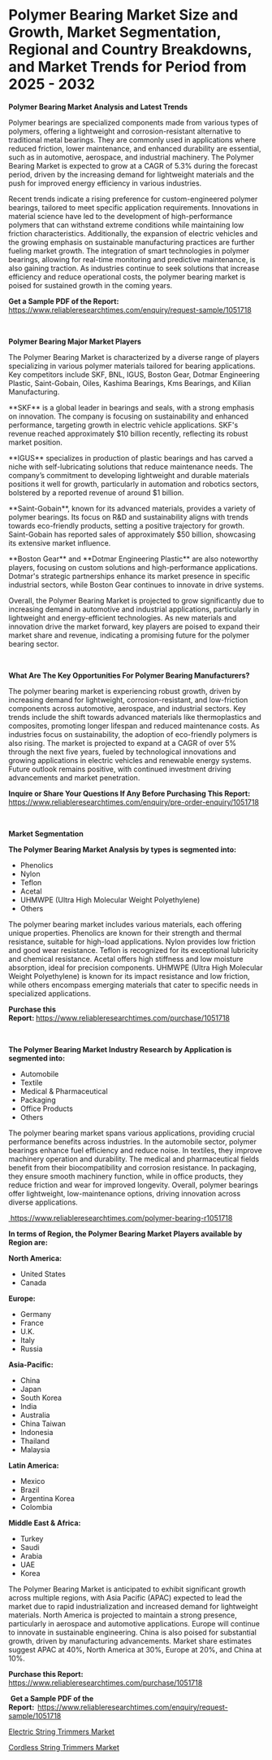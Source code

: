 <p><h1>Polymer Bearing Market Size and Growth, Market Segmentation, Regional and Country Breakdowns, and Market Trends for Period from 2025 -  2032</h1></p><p><strong>Polymer Bearing Market Analysis and Latest Trends</strong></p>
<p><p>Polymer bearings are specialized components made from various types of polymers, offering a lightweight and corrosion-resistant alternative to traditional metal bearings. They are commonly used in applications where reduced friction, lower maintenance, and enhanced durability are essential, such as in automotive, aerospace, and industrial machinery. The Polymer Bearing Market is expected to grow at a CAGR of 5.3% during the forecast period, driven by the increasing demand for lightweight materials and the push for improved energy efficiency in various industries.</p><p>Recent trends indicate a rising preference for custom-engineered polymer bearings, tailored to meet specific application requirements. Innovations in material science have led to the development of high-performance polymers that can withstand extreme conditions while maintaining low friction characteristics. Additionally, the expansion of electric vehicles and the growing emphasis on sustainable manufacturing practices are further fueling market growth. The integration of smart technologies in polymer bearings, allowing for real-time monitoring and predictive maintenance, is also gaining traction. As industries continue to seek solutions that increase efficiency and reduce operational costs, the polymer bearing market is poised for sustained growth in the coming years.</p></p>
<p><strong>Get a Sample PDF of the Report:&nbsp;</strong> <a href="https://www.reliableresearchtimes.com/enquiry/request-sample/1051718?utm_campaign=2255&utm_medium=2&utm_source=Github&utm_content=ia&utm_term=10042025&utm_id=polymer-bearing">https://www.reliableresearchtimes.com/enquiry/request-sample/1051718</a></p>
<p>&nbsp;</p>
<p><strong>Polymer Bearing Major Market Players</strong></p>
<p><p>The Polymer Bearing Market is characterized by a diverse range of players specializing in various polymer materials tailored for bearing applications. Key competitors include SKF, BNL, IGUS, Boston Gear, Dotmar Engineering Plastic, Saint-Gobain, Oiles, Kashima Bearings, Kms Bearings, and Kilian Manufacturing. </p><p>**SKF** is a global leader in bearings and seals, with a strong emphasis on innovation. The company is focusing on sustainability and enhanced performance, targeting growth in electric vehicle applications. SKF's revenue reached approximately $10 billion recently, reflecting its robust market position.</p><p>**IGUS** specializes in production of plastic bearings and has carved a niche with self-lubricating solutions that reduce maintenance needs. The company’s commitment to developing lightweight and durable materials positions it well for growth, particularly in automation and robotics sectors, bolstered by a reported revenue of around $1 billion.</p><p>**Saint-Gobain**, known for its advanced materials, provides a variety of polymer bearings. Its focus on R&D and sustainability aligns with trends towards eco-friendly products, setting a positive trajectory for growth. Saint-Gobain has reported sales of approximately $50 billion, showcasing its extensive market influence.</p><p>**Boston Gear** and **Dotmar Engineering Plastic** are also noteworthy players, focusing on custom solutions and high-performance applications. Dotmar's strategic partnerships enhance its market presence in specific industrial sectors, while Boston Gear continues to innovate in drive systems.</p><p>Overall, the Polymer Bearing Market is projected to grow significantly due to increasing demand in automotive and industrial applications, particularly in lightweight and energy-efficient technologies. As new materials and innovation drive the market forward, key players are poised to expand their market share and revenue, indicating a promising future for the polymer bearing sector.</p></p>
<p>&nbsp;</p>
<p><strong>What Are The Key Opportunities For Polymer Bearing Manufacturers?</strong></p>
<p><p>The polymer bearing market is experiencing robust growth, driven by increasing demand for lightweight, corrosion-resistant, and low-friction components across automotive, aerospace, and industrial sectors. Key trends include the shift towards advanced materials like thermoplastics and composites, promoting longer lifespan and reduced maintenance costs. As industries focus on sustainability, the adoption of eco-friendly polymers is also rising. The market is projected to expand at a CAGR of over 5% through the next five years, fueled by technological innovations and growing applications in electric vehicles and renewable energy systems. Future outlook remains positive, with continued investment driving advancements and market penetration.</p></p>
<p><strong>Inquire or Share Your Questions If Any Before Purchasing This Report:</strong> <a href="https://www.reliableresearchtimes.com/enquiry/pre-order-enquiry/1051718?utm_campaign=2255&utm_medium=2&utm_source=Github&utm_content=ia&utm_term=10042025&utm_id=polymer-bearing">https://www.reliableresearchtimes.com/enquiry/pre-order-enquiry/1051718</a></p>
<p>&nbsp;</p>
<p><strong>Market Segmentation</strong></p>
<p><strong>The Polymer Bearing Market Analysis by types is segmented into:</strong></p>
<p><ul><li>Phenolics</li><li>Nylon</li><li>Teflon</li><li>Acetal</li><li>UHMWPE (Ultra High Molecular Weight Polyethylene)</li><li>Others</li></ul></p>
<p><p>The polymer bearing market includes various materials, each offering unique properties. Phenolics are known for their strength and thermal resistance, suitable for high-load applications. Nylon provides low friction and good wear resistance. Teflon is recognized for its exceptional lubricity and chemical resistance. Acetal offers high stiffness and low moisture absorption, ideal for precision components. UHMWPE (Ultra High Molecular Weight Polyethylene) is known for its impact resistance and low friction, while others encompass emerging materials that cater to specific needs in specialized applications.</p></p>
<p><strong>Purchase this Report:&nbsp;</strong><a href="https://www.reliableresearchtimes.com/purchase/1051718?utm_campaign=2255&utm_medium=2&utm_source=Github&utm_content=ia&utm_term=10042025&utm_id=polymer-bearing">https://www.reliableresearchtimes.com/purchase/1051718</a></p>
<p>&nbsp;</p>
<p><strong>The Polymer Bearing Market Industry Research by Application is segmented into:</strong></p>
<p><ul><li>Automobile</li><li>Textile</li><li>Medical & Pharmaceutical</li><li>Packaging</li><li>Office Products</li><li>Others</li></ul></p>
<p><p>The polymer bearing market spans various applications, providing crucial performance benefits across industries. In the automobile sector, polymer bearings enhance fuel efficiency and reduce noise. In textiles, they improve machinery operation and durability. The medical and pharmaceutical fields benefit from their biocompatibility and corrosion resistance. In packaging, they ensure smooth machinery function, while in office products, they reduce friction and wear for improved longevity. Overall, polymer bearings offer lightweight, low-maintenance options, driving innovation across diverse applications.</p></p>
<p><a href="https://www.reliableresearchtimes.com/polymer-bearing-r1051718?utm_campaign=2255&utm_medium=2&utm_source=Github&utm_content=ia&utm_term=10042025&utm_id=polymer-bearing">&nbsp;https://www.reliableresearchtimes.com/polymer-bearing-r1051718</a></p>
<p><strong>In terms of Region, the Polymer Bearing Market Players available by Region are:</strong></p>
<p>
    <p> <strong> North America: </strong>
        <ul>
            <li>United States</li>
            <li>Canada</li>
        </ul>
        </p> 
    <p> <strong> Europe: </strong>
        <ul>
            <li>Germany</li>
            <li>France</li>
            <li>U.K.</li>
            <li>Italy</li>
            <li>Russia</li>
        </ul>
        </p> 
    <p> <strong> Asia-Pacific: </strong>
        <ul>
            <li>China</li>
            <li>Japan</li>
            <li>South Korea</li>
            <li>India</li>
            <li>Australia</li>
            <li>China Taiwan</li>
            <li>Indonesia</li>
            <li>Thailand</li>
            <li>Malaysia</li>
        </ul>
        </p> 
    <p> <strong> Latin America: </strong>
        <ul>
            <li>Mexico</li>
            <li>Brazil</li>
            <li>Argentina Korea</li>
            <li>Colombia</li>
        </ul>
        </p> 
    <p> <strong> Middle East & Africa: </strong>
        <ul>
            <li>Turkey</li>
            <li>Saudi</li>
            <li>Arabia</li>
            <li>UAE</li>
            <li>Korea</li>
        </ul>
    </p>
    </p>
<p><p>The Polymer Bearing Market is anticipated to exhibit significant growth across multiple regions, with Asia Pacific (APAC) expected to lead the market due to rapid industrialization and increased demand for lightweight materials. North America is projected to maintain a strong presence, particularly in aerospace and automotive applications. Europe will continue to innovate in sustainable engineering. China is also poised for substantial growth, driven by manufacturing advancements. Market share estimates suggest APAC at 40%, North America at 30%, Europe at 20%, and China at 10%.</p></p>
<p><strong>Purchase this Report: </strong><a href="https://www.reliableresearchtimes.com/purchase/1051718?utm_campaign=2255&utm_medium=2&utm_source=Github&utm_content=ia&utm_term=10042025&utm_id=polymer-bearing">https://www.reliableresearchtimes.com/purchase/1051718</a></p>
<p>&nbsp;<strong>Get a Sample PDF of the Report:&nbsp;&nbsp;</strong><a href="https://www.reliableresearchtimes.com/enquiry/request-sample/1051718?utm_campaign=2255&utm_medium=2&utm_source=Github&utm_content=ia&utm_term=10042025&utm_id=polymer-bearing">https://www.reliableresearchtimes.com/enquiry/request-sample/1051718</a></p>
<p><strong></strong></p>
<p><p><a href="https://github.com/dahcheeviola/Market-Research-Report-List-1/blob/main/electric-string-trimmers-market.md?utm_campaign=2255&utm_medium=2&utm_source=Github&utm_content=ia&utm_term=10042025&utm_id=polymer-bearing">Electric String Trimmers Market</a></p><p><a href="https://github.com/marrahcerpas05/Market-Research-Report-List-1/blob/main/cordless-string-trimmers-market.md?utm_campaign=2255&utm_medium=2&utm_source=Github&utm_content=ia&utm_term=10042025&utm_id=polymer-bearing">Cordless String Trimmers Market</a></p></p>